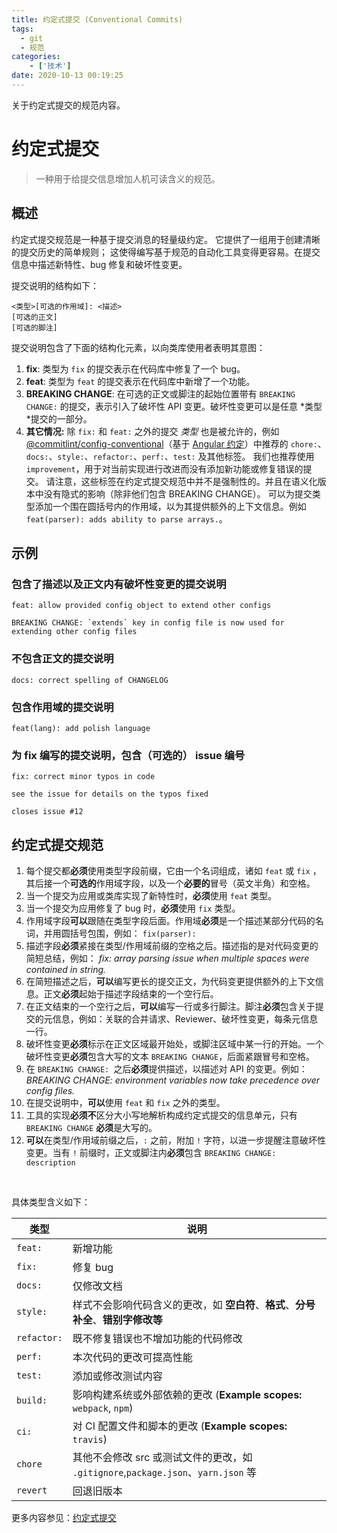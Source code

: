 ```yaml
---
title: 约定式提交 (Conventional Commits)
tags:
  - git
  - 规范
categories:
    - ['技术']
date: 2020-10-13 00:19:25
---
```



关于约定式提交的规范内容。

<!-- more -->

# 约定式提交

> 一种用于给提交信息增加人机可读含义的规范。

## 概述

约定式提交规范是一种基于提交消息的轻量级约定。 它提供了一组用于创建清晰的提交历史的简单规则； 这使得编写基于规范的自动化工具变得更容易。在提交信息中描述新特性、bug 修复和破坏性变更。

提交说明的结构如下：

```
<类型>[可选的作用域]: <描述>
[可选的正文]
[可选的脚注]
```

提交说明包含了下面的结构化元素，以向类库使用者表明其意图：

1. __fix__: 类型为 `fix` 的提交表示在代码库中修复了一个 bug。
2. **feat**: 类型为 `feat` 的提交表示在代码库中新增了一个功能。
3. **BREAKING CHANGE**: 在可选的正文或脚注的起始位置带有 `BREAKING CHANGE:` 的提交，表示引入了破坏性 API 变更。破坏性变更可以是任意 *类型 *提交的一部分。
4. **其它情况:** 除 `fix:` 和 `feat:` 之外的提交 *类型* 也是被允许的，例如 [@commitlint/config-conventional](https://github.com/conventional-changelog/commitlint/tree/master/%40commitlint/config-conventional)（基于 [Angular 约定](https://github.com/angular/angular/blob/22b96b9/CONTRIBUTING.md#-commit-message-guidelines)）中推荐的 `chore:`、`docs:`、`style:`、`refactor:`、`perf:`、`test:` 及其他标签。 我们也推荐使用`improvement`，用于对当前实现进行改进而没有添加新功能或修复错误的提交。 请注意，这些标签在约定式提交规范中并不是强制性的。并且在语义化版本中没有隐式的影响（除非他们包含 BREAKING CHANGE）。 可以为提交类型添加一个围在圆括号内的作用域，以为其提供额外的上下文信息。例如 `feat(parser): adds ability to parse arrays.`。

## 示例

###  包含了描述以及正文内有破坏性变更的提交说明

```
feat: allow provided config object to extend other configs

BREAKING CHANGE: `extends` key in config file is now used for extending other config files
```

### 不包含正文的提交说明

```
docs: correct spelling of CHANGELOG
```

### 包含作用域的提交说明

```
feat(lang): add polish language
```

### 为 fix 编写的提交说明，包含（可选的） issue 编号

```
fix: correct minor typos in code

see the issue for details on the typos fixed

closes issue #12
```

##  约定式提交规范

1. 每个提交都**必须**使用类型字段前缀，它由一个名词组成，诸如 `feat` 或 `fix` ，其后接一个**可选的**作用域字段，以及一个**必要的**冒号（英文半角）和空格。
2. 当一个提交为应用或类库实现了新特性时，**必须**使用 `feat` 类型。
3. 当一个提交为应用修复了 bug 时，**必须**使用 `fix` 类型。
4. 作用域字段**可以**跟随在类型字段后面。作用域**必须**是一个描述某部分代码的名词，并用圆括号包围，例如： `fix(parser):`
5. 描述字段**必须**紧接在类型/作用域前缀的空格之后。描述指的是对代码变更的简短总结，例如： *fix: array parsing issue when multiple spaces were contained in string.*
6. 在简短描述之后，**可以**编写更长的提交正文，为代码变更提供额外的上下文信息。正文**必须**起始于描述字段结束的一个空行后。
7. 在正文结束的一个空行之后，**可以**编写一行或多行脚注。脚注**必须**包含关于提交的元信息，例如：关联的合并请求、Reviewer、破坏性变更，每条元信息一行。
8. 破坏性变更**必须**标示在正文区域最开始处，或脚注区域中某一行的开始。一个破坏性变更**必须**包含大写的文本 `BREAKING CHANGE`，后面紧跟冒号和空格。
9. 在 `BREAKING CHANGE: `之后**必须**提供描述，以描述对 API 的变更。例如： *BREAKING CHANGE: environment variables now take precedence over config files.*
10. 在提交说明中，**可以**使用 `feat` 和 `fix` 之外的类型。
11. 工具的实现**必须不**区分大小写地解析构成约定式提交的信息单元，只有 `BREAKING CHANGE` **必须**是大写的。
12. **可以**在类型/作用域前缀之后，`:` 之前，附加 `!` 字符，以进一步提醒注意破坏性变更。当有 `!` 前缀时，正文或脚注内**必须**包含 `BREAKING CHANGE: description`

<br />

具体类型含义如下：

| 类型        | 说明                                                         |
| ----------- | ------------------------------------------------------------ |
| `feat:`     | 新增功能                                                     |
| `fix:`      | 修复 bug                                                     |
| `docs:`     | 仅修改文档                                                   |
| `style:`    | 样式不会影响代码含义的更改，如 **空白符**、**格式**、**分号补全**、**错别字修改等** |
| `refactor:` | 既不修复错误也不增加功能的代码修改                           |
| `perf:`     | 本次代码的更改可提高性能                                     |
| `test:`     | 添加或修改测试内容                                           |
| `build:`    | 影响构建系统或外部依赖的更改 (**Example scopes:** `webpack`, `npm`) |
| `ci:`       | 对 CI 配置文件和脚本的更改 (**Example scopes:** `travis`)    |
| `chore`     | 其他不会修改 src 或测试文件的更改，如 `.gitignore`,`package.json`、`yarn.json` 等 |
| `revert`    | 回退旧版本                                                   |

更多内容参见：[约定式提交](https://www.conventionalcommits.org/)
